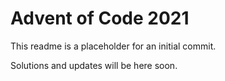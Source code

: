 # Advent of Code 2021

This readme is a placeholder for an initial commit.

Solutions and updates will be here soon.